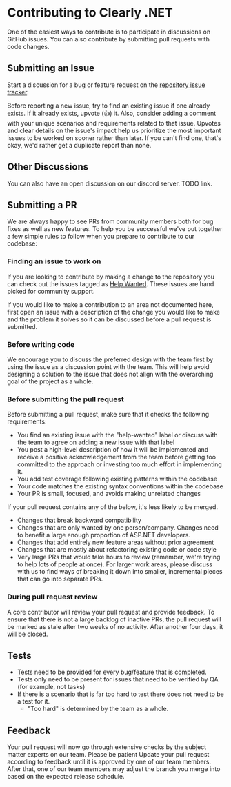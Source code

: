 # Contributing to Clearly .NET

One of the easiest ways to contribute is to participate in discussions on GitHub issues. You can also contribute by submitting pull requests with code changes.

## Submitting an Issue

Start a discussion for a bug or feature request on the [repository issue tracker](https://github.com/JFouts/domainmodeling/issues).

Before reporting a new issue, try to find an existing issue if one already exists. If it already exists, upvote (👍) it. Also, consider adding a comment with your unique scenarios and requirements related to that issue. Upvotes and clear details on the issue's impact help us prioritize the most important issues to be worked on sooner rather than later. If you can't find one, that's okay, we'd rather get a duplicate report than none.

## Other Discussions

You can also have an open discussion on our discord server. TODO link.

## Submitting a PR

We are always happy to see PRs from community members both for bug fixes as well as new features. To help you be successful we've put together a few simple rules to follow when you prepare to contribute to our codebase:

### Finding an issue to work on

If you are looking to contribute by making a change to the repository you can check out the issues tagged as [Help Wanted](https://github.com/JFouts/domainmodeling/labels/help%20wanted). These issues are hand picked for community support.

If you would like to make a contribution to an area not documented here, first open an issue with a description of the change you would like to make and the problem it solves so it can be discussed before a pull request is submitted.

### Before writing code

We encourage you to discuss the preferred design with the team first by using the issue as a discussion point with the team. This will help avoid designing a solution to the issue that does not align with the overarching goal of the project as a whole.

### Before submitting the pull request

Before submitting a pull request, make sure that it checks the following requirements:

* You find an existing issue with the "help-wanted" label or discuss with the team to agree on adding a new issue with that label
* You post a high-level description of how it will be implemented and receive a positive acknowledgement from the team before getting too committed to the approach or investing too much effort in implementing it.
* You add test coverage following existing patterns within the codebase
* Your code matches the existing syntax conventions within the codebase
* Your PR is small, focused, and avoids making unrelated changes

If your pull request contains any of the below, it's less likely to be merged.
* Changes that break backward compatibility
* Changes that are only wanted by one person/company. Changes need to benefit a large enough proportion of ASP.NET developers.
* Changes that add entirely new feature areas without prior agreement
* Changes that are mostly about refactoring existing code or code style
* Very large PRs that would take hours to review (remember, we're trying to help lots of people at once). For larger work areas, please discuss with us to find ways of breaking it down into smaller, incremental pieces that can go into separate PRs.

### During pull request review

A core contributor will review your pull request and provide feedback. To ensure that there is not a large backlog of inactive PRs, the pull request will be marked as stale after two weeks of no activity. After another four days, it will be closed.

## Tests
* Tests need to be provided for every bug/feature that is completed.
* Tests only need to be present for issues that need to be verified by QA (for example, not tasks)
* If there is a scenario that is far too hard to test there does not need to be a test for it.
    * "Too hard" is determined by the team as a whole.

## Feedback

Your pull request will now go through extensive checks by the subject matter experts on our team. Please be patient Update your pull request according to feedback until it is approved by one of our team members. After that, one of our team members may adjust the branch you merge into based on the expected release schedule.